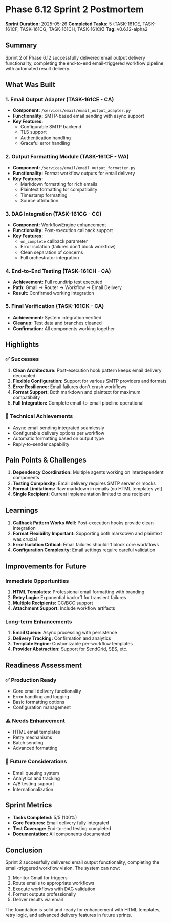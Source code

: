 # Phase 6.12 Sprint 2 Postmortem

**Sprint Duration:** 2025-05-26
**Completed Tasks:** 5 (TASK-161CE, TASK-161CF, TASK-161CG, TASK-161CH, TASK-161CK)
**Tag:** v0.6.12-alpha2

## Summary

Sprint 2 of Phase 6.12 successfully delivered email output delivery functionality, completing the end-to-end email-triggered workflow pipeline with automated result delivery.

## What Was Built

### 1. Email Output Adapter (TASK-161CE - CA)
- **Component:** `/services/email/email_output_adapter.py`
- **Functionality:** SMTP-based email sending with async support
- **Key Features:**
  - Configurable SMTP backend
  - TLS support
  - Authentication handling
  - Graceful error handling

### 2. Output Formatting Module (TASK-161CF - WA)
- **Component:** `/services/email/email_output_formatter.py`
- **Functionality:** Format workflow outputs for email delivery
- **Key Features:**
  - Markdown formatting for rich emails
  - Plaintext formatting for compatibility
  - Timestamp formatting
  - Source attribution

### 3. DAG Integration (TASK-161CG - CC)
- **Component:** WorkflowEngine enhancement
- **Functionality:** Post-execution callback support
- **Key Features:**
  - `on_complete` callback parameter
  - Error isolation (failures don't block workflow)
  - Clean separation of concerns
  - Full orchestrator integration

### 4. End-to-End Testing (TASK-161CH - CA)
- **Achievement:** Full roundtrip test executed
- **Path:** Gmail → Router → Workflow → Email Delivery
- **Result:** Confirmed working integration

### 5. Final Verification (TASK-161CK - CA)
- **Achievement:** System integration verified
- **Cleanup:** Test data and branches cleaned
- **Confirmation:** All components working together

## Highlights

### ✅ Successes
1. **Clean Architecture:** Post-execution hook pattern keeps email delivery decoupled
2. **Flexible Configuration:** Support for various SMTP providers and formats
3. **Error Resilience:** Email failures don't crash workflows
4. **Format Support:** Both markdown and plaintext for maximum compatibility
5. **Full Integration:** Complete email-to-email pipeline operational

### 🎯 Technical Achievements
- Async email sending integrated seamlessly
- Configurable delivery options per workflow
- Automatic formatting based on output type
- Reply-to-sender capability

## Pain Points & Challenges

1. **Dependency Coordination:** Multiple agents working on interdependent components
2. **Testing Complexity:** Email delivery requires SMTP server or mocks
3. **Format Limitations:** Raw markdown in emails (no HTML templates yet)
4. **Single Recipient:** Current implementation limited to one recipient

## Learnings

1. **Callback Pattern Works Well:** Post-execution hooks provide clean integration
2. **Format Flexibility Important:** Supporting both markdown and plaintext was crucial
3. **Error Isolation Critical:** Email failures shouldn't block core workflows
4. **Configuration Complexity:** Email settings require careful validation

## Improvements for Future

### Immediate Opportunities
1. **HTML Templates:** Professional email formatting with branding
2. **Retry Logic:** Exponential backoff for transient failures
3. **Multiple Recipients:** CC/BCC support
4. **Attachment Support:** Include workflow artifacts

### Long-term Enhancements
1. **Email Queue:** Async processing with persistence
2. **Delivery Tracking:** Confirmation and analytics
3. **Template Engine:** Customizable per-workflow templates
4. **Provider Abstraction:** Support for SendGrid, SES, etc.

## Readiness Assessment

### ✅ Production Ready
- Core email delivery functionality
- Error handling and logging
- Basic formatting options
- Configuration management

### ⚠️ Needs Enhancement
- HTML email templates
- Retry mechanisms
- Batch sending
- Advanced formatting

### 🚧 Future Considerations
- Email queuing system
- Analytics and tracking
- A/B testing support
- Internationalization

## Sprint Metrics

- **Tasks Completed:** 5/5 (100%)
- **Core Features:** Email delivery fully integrated
- **Test Coverage:** End-to-end testing completed
- **Documentation:** All components documented

## Conclusion

Sprint 2 successfully delivered email output functionality, completing the email-triggered workflow vision. The system can now:
1. Monitor Gmail for triggers
2. Route emails to appropriate workflows
3. Execute workflows with DAG validation
4. Format outputs professionally
5. Deliver results via email

The foundation is solid and ready for enhancement with HTML templates, retry logic, and advanced delivery features in future sprints.
